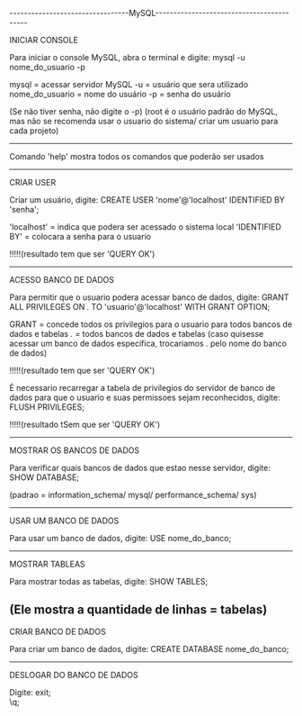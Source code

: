 ---------------------------------MySQL------------------------------------------


INICIAR CONSOLE

Para iniciar o console MySQL, abra o terminal e digite:
                        mysql -u nome_do_usuario -p

mysql = acessar servidor MySQL
-u = usuário que sera utilizado
nome_do_usuario = nome do usuário
-p = senha do usuário

(Se não tiver senha, não digite o -p)
(root é o usuário padrão do MySQL, mas não se recomenda usar o usuario do sistema/
criar um usuario para cada projeto)

---------------------------------------------------------------------------------

Comando 'help' mostra todos os comandos que poderão ser usados

---------------------------------------------------------------------------------
CRIAR USER

Criar um usuário, digite:
                        CREATE USER 'nome'@'localhost' IDENTIFIED BY 'senha';

'localhost' = indica que podera ser acessado o sistema local
'IDENTIFIED BY' = colocara a senha para o usuario

!!!!!(resultado tem que ser 'QUERY OK')

---------------------------------------------------------------------------------
ACESSO BANCO DE DADOS

Para permitir que o usuario podera acessar banco de dados, digite:
                        GRANT ALL PRIVILEGES ON *.* TO 'usuario'@'localhost' WITH GRANT OPTION;

GRANT = concede todos os privilegios para o usuario para todos bancos de dados e tabelas
 *.* = todos bancos de dados e tabelas
(caso quisesse acessar um banco de dados especifica, trocariamos *.* pelo nome do banco de dados)

!!!!!(resultado tem que ser 'QUERY OK')


É necessario recarregar a tabela de privilegios do servidor de banco de dados para que o usuario e suas permissoes sejam reconhecidos, digite:
                        FLUSH PRIVILEGES;

!!!!!(resultado tSem que ser 'QUERY OK')

---------------------------------------------------------------------------------
MOSTRAR OS BANCOS DE DADOS

Para verificar quais bancos de dados que estao nesse servidor, digite:
                        SHOW DATABASE;

(padrao = information_schema/ mysql/ performance_schema/ sys)

---------------------------------------------------------------------------------
USAR UM BANCO DE DADOS

Para usar um banco de dados, digite:
                        USE nome_do_banco;

---------------------------------------------------------------------------------
MOSTRAR TABLEAS

Para mostrar todas as tabelas, digite:
                        SHOW TABLES;

(Ele mostra a quantidade de linhas = tabelas)
---------------------------------------------------------------------------------
CRIAR BANCO DE DADOS

Para criar um banco de dados, digite:
                        CREATE DATABASE nome_do_banco;

---------------------------------------------------------------------------------
DESLOGAR DO BANCO DE DADOS

Digite:
                        exit;          
                        \q;

